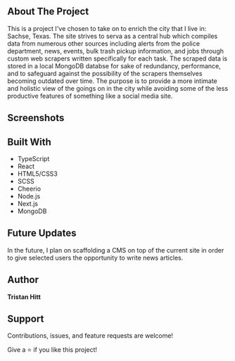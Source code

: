 ## About The Project
This is a project I've chosen to take on to enrich the city that I live in: Sachse, Texas. The site strives to serva as a central hub which compiles data from numerous other sources including alerts from the police department, news, events, bulk trash pickup information, and jobs through custom web scrapers written specifically for each task. The scraped data is stored in a local MongoDB databse for sake of redundancy, performance, and to safeguard against the possibility of the scrapers themselves becoming outdated over time. The purpose is to provide a more intimate and holistic view of the goings on in the city while avoiding some of the less productive features of something like a social media site.

## Screenshots

## Built With

- TypeScript
- React
- HTML5/CSS3
- SCSS
- Cheerio
- Node.js
- Next.js
- MongoDB

## Future Updates
In the future, I plan on scaffolding a CMS on top of the current site in order to give selected users the opportunity to write news articles. 

## Author

**Tristan Hitt**

## Support

Contributions, issues, and feature requests are welcome!

Give a ⭐️ if you like this project!
